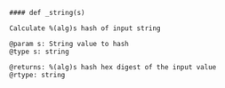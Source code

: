     #### def _string(s) 
    
    Calculate %(alg)s hash of input string
    
    @param s: String value to hash
    @type s: string
    
    @returns: %(alg)s hash hex digest of the input value
    @rtype: string
